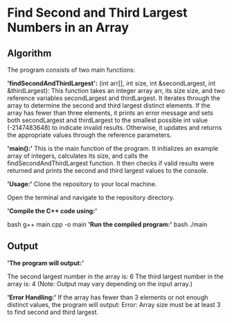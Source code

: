 # Find Second and Third Largest Numbers in an Array

## Algorithm

The program consists of two main functions:

 **'findSecondAndThirdLargest':** (int arr[], int size, int &secondLargest, int &thirdLargest):
This function takes an integer array arr, its size size, and two reference variables secondLargest and thirdLargest. It iterates through the array to determine the second and third largest distinct elements.
If the array has fewer than three elements, it prints an error message and sets both secondLargest and thirdLargest to the smallest possible int value (-2147483648) to indicate invalid results.
Otherwise, it updates and returns the appropriate values through the reference parameters.

**'main():'**
This is the main function of the program. It initializes an example array of integers, calculates its size, and calls the findSecondAndThirdLargest function.
It then checks if valid results were returned and prints the second and third largest values to the console.

**'Usage:'**
Clone the repository to your local machine.

Open the terminal and navigate to the repository directory.

**'Compile the C++ code using:'**

bash
g++ main.cpp -o main
**'Run the compiled program:'** 
bash
./main

## Output

**'The program will output:'**

The second largest number in the array is: 6
The third largest number in the array is: 4
(Note: Output may vary depending on the input array.)

**'Error Handling:'**
If the array has fewer than 3 elements or not enough distinct values, the program will output:
Error: Array size must be at least 3 to find second and third largest.
